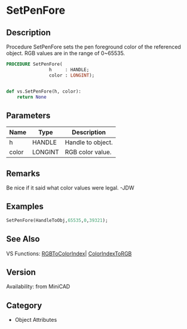 # SetPenFore

## Description
Procedure SetPenFore sets the pen foreground color of the referenced object. RGB values are in the range of 0~65535.

```pascal
PROCEDURE SetPenFore(
				h     : HANDLE;
				color : LONGINT);
```

```python

def vs.SetPenFore(h, color):
    return None
```

## Parameters
|Name|Type|Description|
|---|---|---|
|h|HANDLE|Handle to object.|
|color|LONGINT|RGB color value.|

## Remarks
Be nice if it said what color values were legal. -JDW

## Examples
```pascal
SetPenFore(HandleToObj,65535,0,39321); 


```

## See Also
VS Functions:
[RGBToColorIndex](RGBToColorIndex.md)| [ColorIndexToRGB](ColorIndexToRGB.md)

## Version
Availability: from MiniCAD
## Category
* Object Attributes

